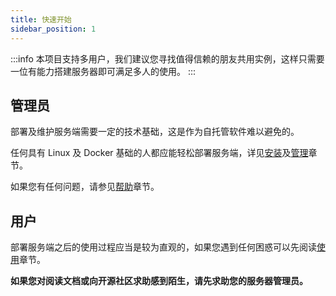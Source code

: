 ```yaml
---
title: 快速开始
sidebar_position: 1
---
```


:::info
本项目支持多用户，我们建议您寻找值得信赖的朋友共用实例，这样只需要一位有能力搭建服务器即可满足多人的使用。
:::

## 管理员

部署及维护服务端需要一定的技术基础，这是作为自托管软件难以避免的。

任何具有 Linux 及 Docker 基础的人都应能轻松部署服务端，详见[安装](../installation/)及[管理](../administration/)章节。    

如果您有任何问题，请参见[帮助](../help/)章节。

## 用户

部署服务端之后的使用过程应当是较为直观的，如果您遇到任何困惑可以先阅读[使用](../usage/)章节。

**如果您对阅读文档或向开源社区求助感到陌生，请先求助您的服务器管理员。**